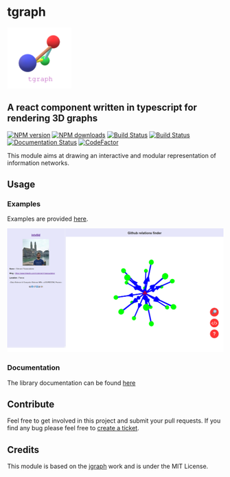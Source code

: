 # tgraph

<img src="ressources/tgraphLogo.png" width="150">

## A react component written in typescript for rendering 3D graphs

[![NPM version][npm-image]][npm-url]
[![NPM downloads][npm-downloads]][npm-url]
[![Build Status][travis-image]][travis-url]
[![Build Status][build-action-image]][build-action-url]
[![Documentation Status][doc-action-image]][doc-action-url]
[![CodeFactor][codefactor-image]][codefactor-url]

This module aims at drawing an interactive and modular representation of information networks.

## Usage

### Examples

Examples are provided [here][examples-source-code].

[![Example graph screenshot][github-graph-example-screenshot]][github-graph-example]

### Documentation

The library documentation can be found [here][documentation]


## Contribute

Feel free to get involved in this project and submit your pull requests. If you find any bug please feel free to [create a ticket][create-ticket].

## Credits

This module is based on the [jgraph][jgraph] work and is under the MIT License.


[jgraph]: https://github.com/patrickfuller/jgraph

[npm-image]: https://img.shields.io/npm/v/tgraph.svg
[npm-downloads]: https://img.shields.io/npm/dt/tgraph.svg
[npm-url]: https://www.npmjs.com/package/tgraph
[travis-url]: https://travis-ci.org/intv0id/tgraph
[travis-image]: https://travis-ci.org/intv0id/tgraph.svg?branch=master
[build-action-url]: https://github.com/intv0id/tgraph/actions?query=workflow%3A%22Build%22
[build-action-image]: https://github.com/intv0id/tgraph/workflows/Build/badge.svg
[doc-action-url]: https://github.com/intv0id/tgraph/actions?query=workflow%3A%22Documentation%22
[doc-action-image]: https://github.com/intv0id/tgraph/workflows/Documentation/badge.svg
[codefactor-url]: https://www.codefactor.io/repository/github/intv0id/tgraph
[codefactor-image]: https://www.codefactor.io/repository/github/intv0id/tgraph/badge

[create-ticket]: https://github.com/intv0id/tgraph/issues/new
[documentation]: https://intv0id.github.io/tgraph/
[examples-source-code]: https://github.com/intv0id/tgraph/tree/master/examples
[github-graph-example]: https://intv0id.github.io/tgraph/examples/github.html
[github-graph-example-screenshot]: examples/images/GithubFollowersGraph.png


